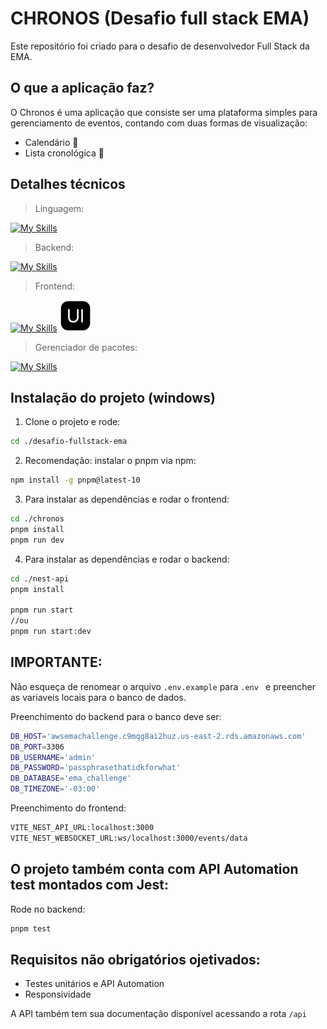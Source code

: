 # CHRONOS (Desafio full stack EMA)
Este repositório foi criado para o desafio de desenvolvedor Full Stack da EMA. 

## O que a aplicação faz?
O Chronos é uma aplicação que consiste ser uma plataforma simples para gerenciamento de eventos, contando com duas formas de visualização: 
- Calendário 📆 
- Lista cronológica 📄

## Detalhes técnicos
> Linguagem:

[![My Skills](https://skillicons.dev/icons?i=ts)](https://skillicons.dev)

> Backend:

[![My Skills](https://skillicons.dev/icons?i=mysql,nestjs)](https://skillicons.dev)

> Frontend:

[![My Skills](https://skillicons.dev/icons?i=vite)](https://skillicons.dev)
 <img src="https://raw.githubusercontent.com/heroui-inc/heroui/main/apps/docs/public/isotipo.png" alt="HeroUI logo" width="50" height="50"> 

> Gerenciador de pacotes: 

[![My Skills](https://skillicons.dev/icons?i=pnpm)](https://skillicons.dev)

##  Instalação do projeto (windows)

1. Clone o projeto e rode:
```bash
cd ./desafio-fullstack-ema
````
2. Recomendação: instalar o pnpm via npm:
```bash
npm install -g pnpm@latest-10
 ```

3. Para instalar as dependências e rodar o frontend:
```bash
cd ./chronos
pnpm install
pnpm run dev
```
4. Para instalar as dependências e rodar o backend:
```bash
cd ./nest-api
pnpm install

pnpm run start 
//ou
pnpm run start:dev
```

## IMPORTANTE:
Não esqueça de renomear o arquivo ```.env.example``` para ```.env ``` e preencher as variaveis locais para o banco de dados.

Preenchimento do backend para o banco deve ser:
```bash
DB_HOST='awsemachallenge.c9mqg8ai2huz.us-east-2.rds.amazonaws.com'
DB_PORT=3306
DB_USERNAME='admin'
DB_PASSWORD='passphrasethatidkforwhat'
DB_DATABASE='ema_challenge'
DB_TIMEZONE='-03:00'
```

Preenchimento do frontend:
```bash
VITE_NEST_API_URL:localhost:3000
VITE_NEST_WEBSOCKET_URL:ws/localhost:3000/events/data
```

## O projeto também conta com API Automation test montados com Jest:

Rode no backend:
```bash
pnpm test 
```

## Requisitos não obrigatórios ojetivados:
- Testes unitários e API Automation 
- Responsividade 

A API também tem sua documentação disponível acessando a rota ```/api ```
